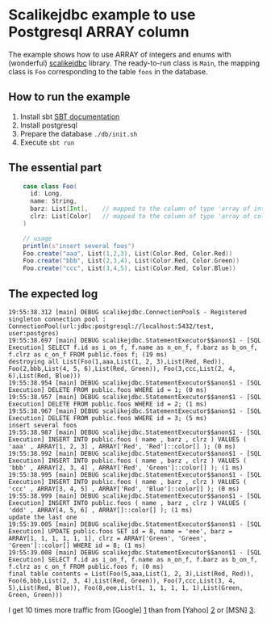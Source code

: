 # Scalikejdbc example to use Postgresql ARRAY column

The example shows how to use ARRAY of integers and enums with (wonderful) [scalikejdbc](http://scalikejdbc.org) library. The ready-to-run class is `Main`, the mapping class is `Foo` corresponding to the table `foos` in the database.

## How to run the example

1. Install sbt [SBT documentation][1]
2. Install postgresql
3. Prepare the database `./db/init.sh`
4. Execute `sbt run`

[1]: http://www.scala-sbt.org/0.13/docs/Setup.html

## The essential part

```scala
    case class Foo(
      id: Long,
      name: String,
      barz: List[Int],    // mapped to the column of type 'array of ints'
      clrz: List[Color]   // mapped to the column of type 'array of colors' (color is a users type)
    )

    // usage
    println(s"insert several foos")
    Foo.create("aaa", List(1,2,3), List(Color.Red, Color.Red))
    Foo.create("bbb", List(2,3,4), List(Color.Red, Color.Green))
    Foo.create("ccc", List(3,4,5), List(Color.Red, Color.Blue))
```

## The expected log

```
19:55:38.312 [main] DEBUG scalikejdbc.ConnectionPool$ - Registered singleton connection pool : ConnectionPool(url:jdbc:postgresql://localhost:5432/test, user:postgres)
19:55:38.697 [main] DEBUG scalikejdbc.StatementExecutor$$anon$1 - [SQL Execution] SELECT f.id as i_on_f, f.name as n_on_f, f.barz as b_on_f, f.clrz as c_on_f FROM public.foos f; (19 ms)
destroying all List(Foo(1,aaa,List(1, 2, 3),List(Red, Red)), Foo(2,bbb,List(4, 5, 6),List(Red, Green)), Foo(3,ccc,List(2, 4, 6),List(Red, Blue)))
19:55:38.954 [main] DEBUG scalikejdbc.StatementExecutor$$anon$1 - [SQL Execution] DELETE FROM public.foos WHERE id = 1; (0 ms)
19:55:38.957 [main] DEBUG scalikejdbc.StatementExecutor$$anon$1 - [SQL Execution] DELETE FROM public.foos WHERE id = 2; (1 ms)
19:55:38.967 [main] DEBUG scalikejdbc.StatementExecutor$$anon$1 - [SQL Execution] DELETE FROM public.foos WHERE id = 3; (5 ms)
insert several foos
19:55:38.987 [main] DEBUG scalikejdbc.StatementExecutor$$anon$1 - [SQL Execution] INSERT INTO public.foos ( name , barz , clrz ) VALUES ( 'aaa' , ARRAY[1, 2, 3] , ARRAY['Red', 'Red']::color[] ); (0 ms)
19:55:38.992 [main] DEBUG scalikejdbc.StatementExecutor$$anon$1 - [SQL Execution] INSERT INTO public.foos ( name , barz , clrz ) VALUES ( 'bbb' , ARRAY[2, 3, 4] , ARRAY['Red', 'Green']::color[] ); (1 ms)
19:55:38.995 [main] DEBUG scalikejdbc.StatementExecutor$$anon$1 - [SQL Execution] INSERT INTO public.foos ( name , barz , clrz ) VALUES ( 'ccc' , ARRAY[3, 4, 5] , ARRAY['Red', 'Blue']::color[] ); (0 ms)
19:55:38.999 [main] DEBUG scalikejdbc.StatementExecutor$$anon$1 - [SQL Execution] INSERT INTO public.foos ( name , barz , clrz ) VALUES ( 'ddd' , ARRAY[4, 5, 6] , ARRAY[]::color[] ); (1 ms)
update the last one
19:55:39.005 [main] DEBUG scalikejdbc.StatementExecutor$$anon$1 - [SQL Execution] UPDATE public.foos SET id = 8, name = 'eee', barz = ARRAY[1, 1, 1, 1, 1, 1], clrz = ARRAY['Green', 'Green', 'Green']::color[] WHERE id = 8; (1 ms)
19:55:39.008 [main] DEBUG scalikejdbc.StatementExecutor$$anon$1 - [SQL Execution] SELECT f.id as i_on_f, f.name as n_on_f, f.barz as b_on_f, f.clrz as c_on_f FROM public.foos f; (0 ms)
final table contents = List(Foo(5,aaa,List(1, 2, 3),List(Red, Red)), Foo(6,bbb,List(2, 3, 4),List(Red, Green)), Foo(7,ccc,List(3, 4, 5),List(Red, Blue)), Foo(8,eee,List(1, 1, 1, 1, 1, 1),List(Green, Green, Green)))
```

I get 10 times more traffic from [Google] [1] than from
[Yahoo] [2] or [MSN] [3].

  [1]: http://google.com/        "Google"
  [2]: http://search.yahoo.com/  "Yahoo Search"
  [3]: http://search.msn.com/    "MSN Search"
